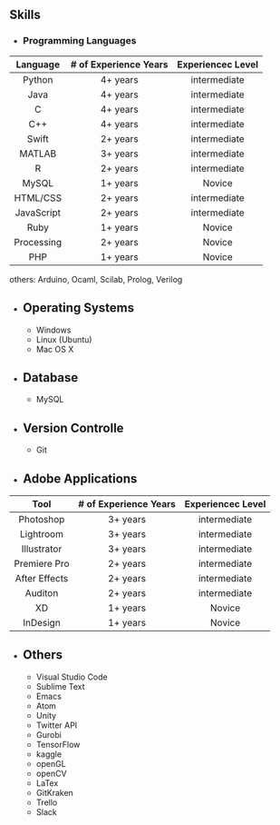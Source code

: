 ## Skills

- ### Programming Languages

| **Language** |**# of Experience Years**|**Experiencec Level**|
| :--------: | :----------: | :----------: |
| Python| 4+ years |intermediate|
| Java | 4+ years |intermediate|
| C | 4+ years |intermediate|
| C++ | 4+ years |intermediate|
| Swift | 2+ years |intermediate|
| MATLAB | 3+ years |intermediate|
| R | 2+ years |intermediate|
| MySQL | 1+ years |Novice|
| HTML/CSS | 2+ years |intermediate|
| JavaScript | 2+ years |intermediate|
| Ruby| 1+ years |Novice|
| Processing | 2+ years |Novice|
| PHP | 1+ years |Novice|


others: Arduino, Ocaml, Scilab, Prolog, Verilog


- ## Operating Systems
    - Windows
    - Linux (Ubuntu)
    - Mac OS X

- ## Database
    - MySQL

- ## Version Controlle
    - Git


- ## Adobe Applications

| **Tool** |**# of Experience Years**|**Experiencec Level**|
| :--------: | :----------: | :----------: |
| Photoshop| 3+ years |intermediate|
| Lightroom| 3+ years |intermediate|
| Illustrator| 3+ years |intermediate|
| Premiere Pro| 2+ years |intermediate|
| After Effects| 2+ years |intermediate|
| Auditon| 2+ years |intermediate|
| XD| 1+ years |Novice|
| InDesign| 1+ years |Novice|


- ## Others
    - Visual Studio Code
    - Sublime Text
    - Emacs
    - Atom
    - Unity
    - Twitter API
    - Gurobi
    - TensorFlow
    - kaggle 
    - openGL
    - openCV
    - LaTex
    - GitKraken
    - Trello
    - Slack


